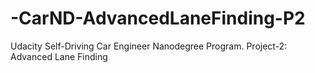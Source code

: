 # -CarND-AdvancedLaneFinding-P2
Udacity Self-Driving Car Engineer Nanodegree Program. Project-2: Advanced Lane Finding
